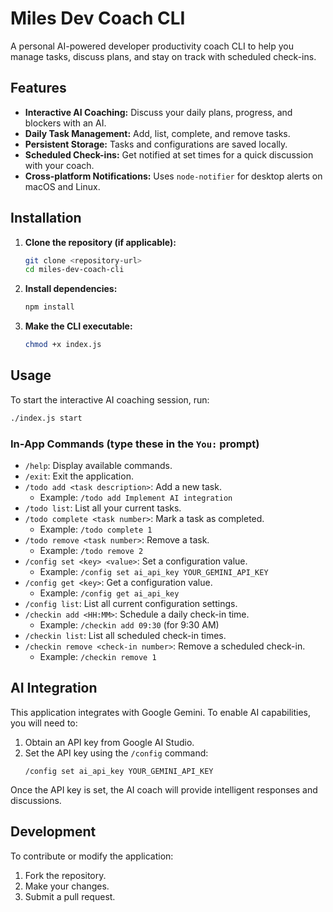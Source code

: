 # Miles Dev Coach CLI

A personal AI-powered developer productivity coach CLI to help you manage tasks, discuss plans, and stay on track with scheduled check-ins.

## Features

*   **Interactive AI Coaching:** Discuss your daily plans, progress, and blockers with an AI.
*   **Daily Task Management:** Add, list, complete, and remove tasks.
*   **Persistent Storage:** Tasks and configurations are saved locally.
*   **Scheduled Check-ins:** Get notified at set times for a quick discussion with your coach.
*   **Cross-platform Notifications:** Uses `node-notifier` for desktop alerts on macOS and Linux.

## Installation

1.  **Clone the repository (if applicable):**
    ```bash
    git clone <repository-url>
    cd miles-dev-coach-cli
    ```

2.  **Install dependencies:**
    ```bash
    npm install
    ```

3.  **Make the CLI executable:**
    ```bash
    chmod +x index.js
    ```

## Usage

To start the interactive AI coaching session, run:

```bash
./index.js start
```

### In-App Commands (type these in the `You:` prompt)

*   `/help`: Display available commands.
*   `/exit`: Exit the application.
*   `/todo add <task description>`: Add a new task.
    *   Example: `/todo add Implement AI integration`
*   `/todo list`: List all your current tasks.
*   `/todo complete <task number>`: Mark a task as completed.
    *   Example: `/todo complete 1`
*   `/todo remove <task number>`: Remove a task.
    *   Example: `/todo remove 2`
*   `/config set <key> <value>`: Set a configuration value.
    *   Example: `/config set ai_api_key YOUR_GEMINI_API_KEY`
*   `/config get <key>`: Get a configuration value.
    *   Example: `/config get ai_api_key`
*   `/config list`: List all current configuration settings.
*   `/checkin add <HH:MM>`: Schedule a daily check-in time.
    *   Example: `/checkin add 09:30` (for 9:30 AM)
*   `/checkin list`: List all scheduled check-in times.
*   `/checkin remove <check-in number>`: Remove a scheduled check-in.
    *   Example: `/checkin remove 1`

## AI Integration

This application integrates with Google Gemini. To enable AI capabilities, you will need to:

1.  Obtain an API key from Google AI Studio.
2.  Set the API key using the `/config` command:
    ```
    /config set ai_api_key YOUR_GEMINI_API_KEY
    ```

Once the API key is set, the AI coach will provide intelligent responses and discussions.

## Development

To contribute or modify the application:

1.  Fork the repository.
2.  Make your changes.
3.  Submit a pull request.
